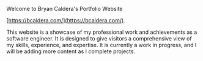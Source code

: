Welcome to Bryan Caldera's Portfolio Website

[https://bcaldera.com/](https://bcaldera.com/).

This website is a showcase of my professional work and achievements as a software engineer. It is designed to give visitors a comprehensive view of my skills, experience, and expertise. It is currently a work in progress, and I will be adding more content as I complete projects.
